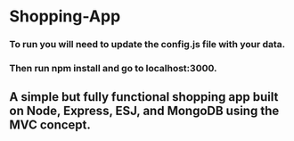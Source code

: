 # Shopping-App

### To run you will need to update the config.js file with your data.  
### Then run npm install and go to localhost:3000.

## A simple but fully functional shopping app built on Node, Express, ESJ, and MongoDB using the MVC concept. 
